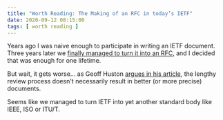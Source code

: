 ```yaml
---
title: "Worth Reading: The Making of an RFC in today’s IETF"
date: 2020-09-12 08:15:00
tags: [ worth reading ]
---
```

Years ago I was naive enough to participate in writing an IETF document. Three years later we [finally managed to turn it into an RFC](/2015/02/rfc-7454-bgp-operations-and-security/), and I decided that was enough for one lifetime.

But wait, it gets worse... as Geoff Huston [argues in his article](https://www.potaroo.net/ispcol/2020-08/ietfstd.html), the lengthy review process doesn't necessarily result in better (or more precise) documents.

Seems like we managed to turn IETF into yet another standard body like IEEE, ISO or ITU/T.
